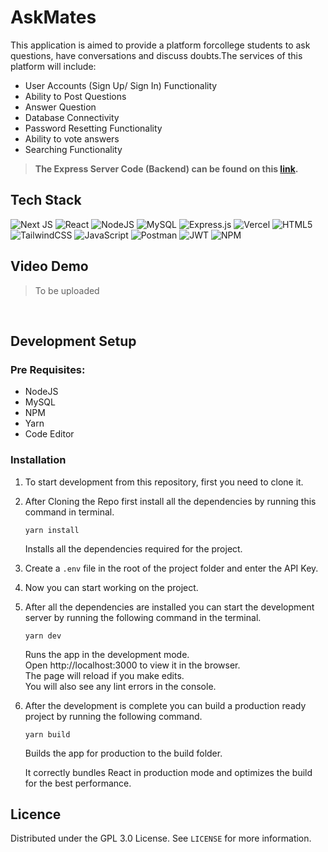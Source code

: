# AskMates

This application is aimed to provide a platform forcollege students to ask questions, have conversations and discuss doubts.The services of this platform will include:

- User Accounts (Sign Up/ Sign In) Functionality
- Ability to Post Questions
- Answer Question
- Database Connectivity
- Password Resetting Functionality
- Ability to vote answers
- Searching Functionality

> **The Express Server Code (Backend) can be found on this [link](https://github.com/Erroders/AskMatesServer).**

## Tech Stack

![Next JS](https://img.shields.io/badge/Next-black?style=for-the-badge&logo=next.js&logoColor=white)
![React](https://img.shields.io/badge/react-%2320232a.svg?style=for-the-badge&logo=react&logoColor=%2361DAFB)
![NodeJS](https://img.shields.io/badge/node.js-6DA55F?style=for-the-badge&logo=node.js&logoColor=white)
![MySQL](https://img.shields.io/badge/mysql-%2300f.svg?style=for-the-badge&logo=mysql&logoColor=white)
![Express.js](https://img.shields.io/badge/express.js-%23404d59.svg?style=for-the-badge&logo=express&logoColor=%2361DAFB)
![Vercel](https://img.shields.io/badge/vercel-%23000000.svg?style=for-the-badge&logo=vercel&logoColor=white)
![HTML5](https://img.shields.io/badge/html5-%23E34F26.svg?style=for-the-badge&logo=html5&logoColor=white)
![TailwindCSS](https://img.shields.io/badge/tailwindcss-%2338B2AC.svg?style=for-the-badge&logo=tailwind-css&logoColor=white)
![JavaScript](https://img.shields.io/badge/javascript-%23323330.svg?style=for-the-badge&logo=javascript&logoColor=%23F7DF1E)
![Postman](https://img.shields.io/badge/Postman-FF6C37?style=for-the-badge&logo=postman&logoColor=white)
![JWT](https://img.shields.io/badge/JWT-black?style=for-the-badge&logo=JSON%20web%20tokens)
![NPM](https://img.shields.io/badge/NPM-%23000000.svg?style=for-the-badge&logo=npm&logoColor=white)

## Video Demo

> To be uploaded

<br/>

## Development Setup

### Pre Requisites:

- NodeJS
- MySQL
- NPM
- Yarn
- Code Editor

### Installation

1. To start development from this repository, first you need to clone it.

2. After Cloning the Repo first install all the dependencies by running this command in terminal.

   ```shell
   yarn install
   ```

   Installs all the dependencies required for the project.

3. Create a `.env` file in the root of the project folder and enter the API Key.
4. Now you can start working on the project.
5. After all the dependencies are installed you can start the development server by running the following command in the terminal.

   ```
   yarn dev
   ```

   Runs the app in the development mode.  
   Open http://localhost:3000 to view it in the browser.  
   The page will reload if you make edits.  
   You will also see any lint errors in the console.

6. After the development is complete you can build a production ready project by running the following command.

   ```
   yarn build
   ```

   Builds the app for production to the build folder.

   It correctly bundles React in production mode and optimizes the build for the best performance.

## Licence

Distributed under the GPL 3.0 License. See `LICENSE` for more information.
